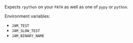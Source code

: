 Expects `rpython` on your `PATH` as well as one of `pypy` or `python`.

Environment variables:
- `JAM_TEST`
- `JAM_SLOW_TEST`
- `JAM_BINARY_NAME`

